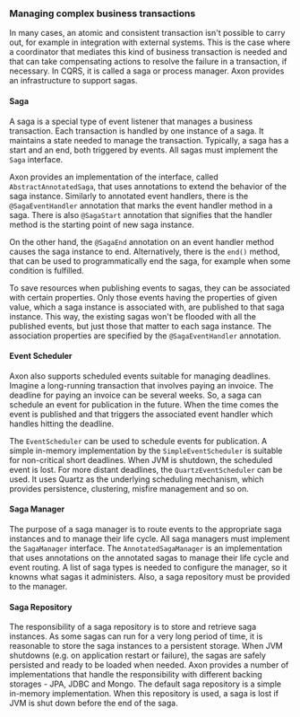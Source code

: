 ### Managing complex business transactions

In many cases, an atomic and consistent transaction isn't possible to carry out, for example in integration with external systems. This is the case where a coordinator that mediates this kind of business transaction is needed and that can take compensating actions to resolve the failure in a transaction, if necessary. In CQRS, it is called a saga or process manager. Axon provides an infrastructure to support sagas.

#### Saga

A saga is a special type of event listener that manages a business transaction. Each transaction is handled by one instance of a saga. It maintains a state needed to manage the transaction. Typically, a saga has a start and an end, both triggered by events. All sagas must implement the `Saga` interface.

Axon provides an implementation of the interface, called `AbstractAnnotatedSaga`, that uses annotations to extend the behavior of the saga instance. Similarly to annotated event handlers, there is the `@SagaEventHandler` annotation that marks the event handler method in a saga. There is also `@SagaStart` annotation that signifies that the handler method is the starting point of new saga instance.

On the other hand, the `@SagaEnd` annotation on an event handler method causes the saga instance to end. Alternatively, there is the `end()` method, that can be used to programmatically end the saga, for example when some condition is fulfilled.

To save resources when publishing events to sagas, they can be associated with certain properties. Only those events having the properties of given value, which a saga instance is associated with, are published to that saga instance. This way, the existing sagas won't be flooded with all the published events, but just those that matter to each saga instance. The association properties are specified by the `@SagaEventHandler` annotation.

#### Event Scheduler

Axon also supports scheduled events suitable for managing deadlines. Imagine a long-running transaction that involves paying an invoice. The deadline for paying an invoice can be several weeks. So, a saga can schedule an event for publication in the future. When the time comes the event is published and that triggers the associated event handler which handles hitting the deadline. 

The `EventScheduler` can be used to schedule events for publication. A simple in-memory implementation by the `SimpleEventScheduler` is suitable for non-critical short deadlines. When JVM is shutdown, the scheduled event is lost. For more distant deadlines, the `QuartzEventScheduler` can be used. It uses Quartz as the underlying scheduling mechanism, which provides persistence, clustering, misfire management and so on.

#### Saga Manager

The purpose of a saga manager is to route events to the appropriate saga instances and to manage their life cycle. All saga managers must implement the `SagaManager` interface. The `AnnotatedSagaManager` is an implementation that uses annotations on the annotated sagas to manage their life cycle and event routing. A list of saga types is needed to configure the manager, so it knowns what sagas it administers. Also, a saga repository must be provided to the manager.

#### Saga Repository

The responsibility of a saga repository is to store and retrieve saga instances. As some sagas can run for a very long period of time, it is reasonable to store the saga instances to a persistent storage. When JVM shutdowns (e.g. on application restart or failure), the sagas are safely persisted and ready to be loaded when needed. Axon provides a number of implementations that handle the responsibility with different backing storages - JPA, JDBC and Mongo. The default saga repository is a simple in-memory implementation. When this repository is used, a saga is lost if JVM is shut down before the end of the saga.
